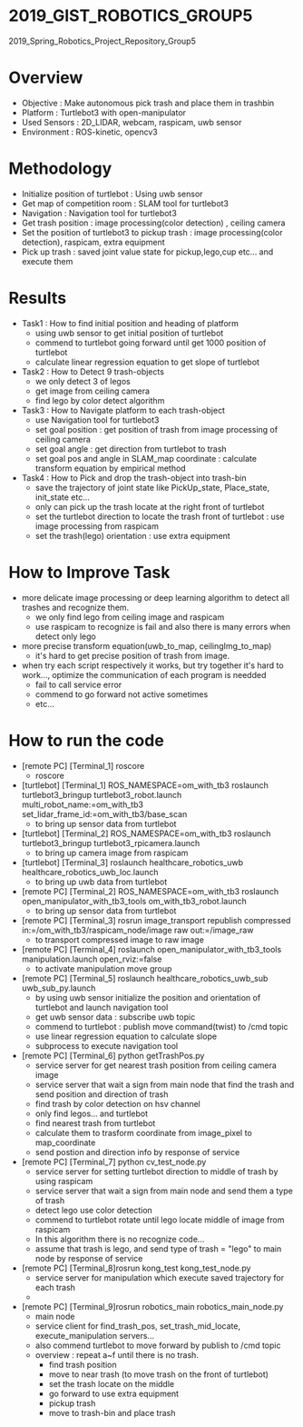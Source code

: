 # 2019_GIST_ROBOTICS_GROUP5
2019_Spring_Robotics_Project_Repository_Group5
# Overview
- Objective : Make autonomous pick trash and place them in trashbin
- Platform : Turtlebot3 with open-manipulator
- Used Sensors : 2D_LIDAR, webcam, raspicam, uwb sensor
- Environment : ROS-kinetic, opencv3
# Methodology
- Initialize position of turtlebot : Using uwb sensor
- Get map of competition room : SLAM tool for turtlebot3
- Navigation : Navigation tool for turtlebot3 
- Get trash position : image processing(color detection) , ceiling camera
- Set the position of turtlebot3 to pickup trash : image processing(color detection), raspicam, extra equipment
- Pick up trash : saved joint value state for pickup,lego,cup etc... and execute them
# Results
- Task1 : How to find initial position and heading of platform 
  - using uwb sensor to get initial position of turtlebot
  - commend to turtlebot going forward until get 1000 position of turtlebot
  - calculate linear regression equation to get slope of turtlebot 
- Task2 : How to Detect 9 trash-objects
  - we only detect 3 of legos
  - get image from ceiling camera
  - find lego by color detect algorithm 
- Task3 : How to Navigate platform to each trash-object
  - use Navigation tool for turtlebot3
  - set goal position : get position of trash from image processing of ceiling camera 
  - set goal angle : get direction from turtlebot to trash
  - set goal pos and angle in SLAM_map coordinate : calculate transform equation by empirical method
- Task4 : How to Pick and drop the trash-object into trash-bin
  - save the trajectory of joint state like PickUp_state, Place_state, init_state etc...
  - only can pick up the trash locate at the right front of turtlebot
  - set the turtlebot direction to locate the trash front of turtlebot : use image processing from raspicam 
  - set the trash(lego) orientation : use extra equipment
# How to Improve Task
- more delicate image processing or deep learning algorithm to detect all trashes and recognize them.
  - we only find lego from ceiling image and raspicam
  - use raspicam to recognize is fail and also there is many errors when detect only lego
- more precise transform equation(uwb_to_map, ceilingImg_to_map) 
  - it's hard to get precise position of trash from image.
- when try each script respectively it works, but try together it's hard to work..., optimize the communication of each program is needded
  - fail to call service error 
  - commend to go forward not active sometimes
  - etc...
# How to run the code
- [remote PC] [Terminal_1] roscore 
  - roscore
- [turtlebot] [Terminal_1] ROS_NAMESPACE=om_with_tb3 roslaunch turtlebot3_bringup turtlebot3_robot.launch multi_robot_name:=om_with_tb3 set_lidar_frame_id:=om_with_tb3/base_scan
  - to bring up sensor data from turtlebot 
- [turtlebot] [Terminal_2] ROS_NAMESPACE=om_with_tb3 roslaunch turtlebot3_bringup turtlebot3_rpicamera.launch
  - to bring up camera image from raspicam
- [turtlebot] [Terminal_3] roslaunch healthcare_robotics_uwb healthcare_robotics_uwb_loc.launch
  - to bring up uwb data from turtlebot
- [remote PC] [Terminal_2] ROS_NAMESPACE=om_with_tb3 roslaunch open_manipulator_with_tb3_tools om_with_tb3_robot.launch
  - to bring up sensor data from turtlebot
- [remote PC] [Terminal_3] rosrun image_transport republish compressed in:=/om_with_tb3/raspicam_node/image raw out:=/image_raw
  - to transport compressed image to raw image
- [remote PC] [Terminal_4] roslaunch open_manipulator_with_tb3_tools manipulation.launch open_rviz:=false
  - to activate manipulation move group
- [remote PC] [Terminal_5] roslaunch healthcare_robotics_uwb_sub uwb_sub_py.launch
  - by using uwb sensor initialize the position and orientation of turtlebot and launch navigation tool
  - get uwb sensor data : subscribe uwb topic
  - commend to turtlebot : publish move command(twist) to /cmd topic
  - use linear regression equation to calculate slope
  - subprocess to execute navigation tool
- [remote PC] [Terminal_6] python getTrashPos.py
  - service server for get nearest trash position from ceiling camera image
  - service server that wait a sign from main node that find the trash and send position and direction of trash
  - find trash by color detection on hsv channel
  - only find legos... and turtlebot
  - find nearest trash from turtlebot
  - calculate them to trasform coordinate from image_pixel to map_coordinate
  - send postion and direction info by response of service
- [remote PC] [Terminal_7] python cv_test_node.py
  - service server for setting turtlebot direction to middle of trash by using raspicam 
  - service server that wait a sign from main node and send them a type of trash
  - detect lego use color detection
  - commend to turtlebot rotate until lego locate middle of image from raspicam
  - In this algorithm there is no recognize code...
  - assume that trash is lego, and send type of trash = "lego" to main node by response of service
- [remote PC] [Terminal_8]rosrun kong_test kong_test_node.py
  - service server for manipulation which execute saved trajectory for each trash
  - 
- [remote PC] [Terminal_9]rosrun robotics_main robotics_main_node.py
  - main node 
  - service client for find_trash_pos, set_trash_mid_locate, execute_manipulation servers...
  - also commend turtlebot to move forward by publish to /cmd topic
  - overview : repeat a~f until there is no trash.
    - find trash position 
    - move to near trash (to move trash on the front of turtlebot)
    - set the trash locate on the middle
    - go forward to use extra equipment
    - pickup trash
    - move to trash-bin and place trash
   
    
    



